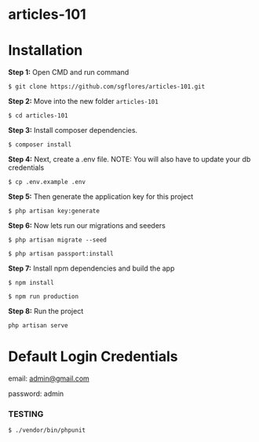 # articles-101

# Installation

**Step 1:** Open CMD and run command

`$ git clone https://github.com/sgflores/articles-101.git`

**Step 2:** Move into the new folder  `articles-101` 

`$ cd articles-101`

**Step 3:** Install composer dependencies. 

`$ composer install`

**Step 4:** Next, create a .env file. NOTE: You will also have to update your db credentials

`$ cp .env.example .env`

**Step 5:** Then generate the application key for this project 

`$ php artisan key:generate`

**Step 6:** Now lets run our migrations and seeders

`$ php artisan migrate --seed`

`$ php artisan passport:install`

**Step 7:** Install npm dependencies and build the app

`$ npm install`

`$ npm run production`

**Step 8:** Run the project

`php artisan serve`

# Default Login Credentials

email: admin@gmail.com

password: admin

### TESTING

`$ ./vendor/bin/phpunit`
